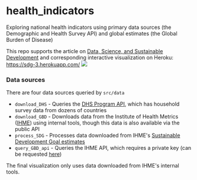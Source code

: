 health_indicators
==============================

Exploring national health indicators using primary data sources (the Demographic and Health Survey API) and global estimates (the Global Burden of Disease)

This repo supports the article on [Data, Science, and Sustainable Development](https://medium.com/@zwrankin/data-science-and-sustainable-development-challenging-historical-paradigms-with-k-means-b1b39305e3e7)
and corresponding interactive visualization on Heroku: https://sdg-3.herokuapp.com/
![](readme_images/app_capture.GIF)

### Data sources
There are four data sources queried by `src/data`
- `download_DHS` - Queries the [DHS Program API](http://api.dhsprogram.com/#/index.html), which has household survey data from dozens of countries
- `download_GBD` - Downloads data from the Institute of Health Metrics ([IHME](http://www.healthdata.org/)) using internal tools, though this data is also available via the public API
- `process_SDG` - Processes data downloaded from IHME's [Sustainable Development Goal estimates](http://ghdx.healthdata.org/record/global-burden-disease-study-2017-gbd-2017-health-related-sustainable-development-goals-sdg)
- `query_GBD_api` - Queries the IHME API, which requires a private key (can be requested [here](http://ghdx.healthdata.org/contact))

The final visualization only uses data downloaded from IHME's internal tools. 
